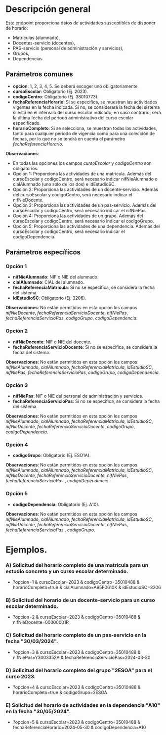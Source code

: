 # Descripción general

Este endpoint proporciona datos de actividades susceptibles de disponer de horario:
* Matrículas (alumnado),
* Docentes-servicio (docentes),
* PAS-servicio (personal de administración y servicios),
* Grupos,
* Dependencias.

## Parámetros comunes
* **opcion**: 1, 2, 3, 4, 5. Se deberá escoger uno obligatoriamente.
* **cursoEscolar**: Obligatorio (Ej. 2023).
* **codigoCentro**: Obligatorio (Ej. 38010773).
* **fechaReferenciaHorario**: Si se especifica, se muestran las actividades vigentes en la fecha indicada. Si no, se considerará la fecha del sistema si está en el intervalo del curso escolar indicado; en caso contrario, será la última fecha del periodo administrativo del curso escolar especificado.
* **horarioCompleto**: Si se selecciona, se muestran todas las actividades, tanto para cualquier periodo de vigencia como para una colección de fechas, por lo que no se tendrá en cuenta el parámetro _fechaReferenciaHorario_.

**Observaciones**:
* En todas las opciones los campos _cursoEscolar_ y _codigoCentro_ son obligatorios.
* Opción 1: Proporciona las actividades de una matrícula. Además del cursoEscolar y codigoCentro, será necesario indicar nifNieAlumnado o cialAlumnado (uno solo de los dos) e idEstudioSC.
* Opción 2: Proporciona las actividades de un docente-servicio. Además del cursoEscolar y codigoCentro, será necesario indicar el nifNieDocente.
* Opción 3: Proporciona las actividades de un pas-servicio. Además del cursoEscolar y codigoCentro, será necesario indicar el nifNiePas.
* Opción 4: Proporciona las actividades de un grupo. Además del cursoEscolar y codigoCentro, será necesario indicar el codigoGrupo.
* Opción 5: Proporciona las actividades de una dependencia. Además del cursoEscolar y codigoCentro, será necesario indicar el codigoDependencia.

## Parámetros específicos

### Opción 1
* **nifNieAlumnado**: NIF o NIE del alumnado.
* **cialAlumnado**: CIAL del alumnado.
* **fechaReferenciaMatricula**: Si no se especifica, se considera la fecha del sistema.
* **idEstudioSC**: Obligatorio (Ej. 3206).

**Observaciones**: No están permitidos en esta opción los campos _nifNieDocente_, _fechaReferenciaServicioDocente_, _nifNiePas_, _fechaReferenciaServicioPas_, _codigoGrupo_, _codigoDependencia_.

### Opción 2
* **nifNieDocente**: NIF o NIE del docente.
* **fechaReferenciaServicioDocente**: Si no se especifica, se considera la fecha del sistema.

**Observaciones**: No están permitidos en esta opción los campos _nifNieAlumnado_, _cialAlumnado_, _fechaReferenciaMatricula_, _idEstudioSC_, _nifNiePas_, _fechaReferenciaServicioPas_, _codigoGrupo_, _codigoDependencia_.

### Opción 3
* **nifNiePas**: NIF o NIE del personal de administración y servicios.
* **fechaReferenciaServicioPas**: Si no se especifica, se considera la fecha del sistema.

**Observaciones**: No están permitidos en esta opción los campos _nifNieAlumnado_, _cialAlumnado_, _fechaReferenciaMatricula_, _idEstudioSC_, _nifNieDocente_, _fechaReferenciaServicioDocente_, _codigoGrupo_, _codigoDependencia_.

### Opción 4
* **codigoGrupo**: Obligatorio (Ej. ESO1A).

**Observaciones**: No están permitidos en esta opción los campos _nifNieAlumnado_, _cialAlumnado_, _fechaReferenciaMatricula_, _idEstudioSC_, _nifNieDocente_, _fechaReferenciaServicioDocente_, _nifNiePas_, _fechaReferenciaServicioPas_ , _codigoDependencia_.

### Opción 5
* **codigoDependencia**: Obligatorio (Ej. A10).

**Observaciones**: No están permitidos en esta opción los campos _nifNieAlumnado_, _cialAlumnado_, _fechaReferenciaMatricula_, _idEstudioSC_, _nifNieDocente_, _fechaReferenciaServicioDocente_, _nifNiePas_, _fechaReferenciaServicioPas_ , _codigoGrupo_.

# Ejemplos.
### A) Solicitud del horario completo de una matrícula para un estudio concreto y un curso escolar determinado.
* ?opcion=1 & cursoEscolar=2023 & codigoCentro=35010488 & horarioCompleto=true & cialAlumnado=A95F0610K & idEstudioSC=3206

### B) Solicitud del horario de un docente-servicio para un curso escolar determinado.
* ?opcion=2 & cursoEscolar=2023 & codigoCentro=35010488 & nifNieDocente=00000001R

### C) Solicitud del horario completo de un pas-servicio en la fecha "30/03/2024". 
* ?opcion=3 & cursoEscolar=2023 & codigoCentro=35010488 & nifNiePas=Y3003352A & fechaReferenciaServicioPas=2024-03-30

### D) Solicitud del horario completo del grupo "2ESOA" para el curso 2023. 
* ?opcion=4 & cursoEscolar=2023 & codigoCentro=35010488 & horarioCompleto=true & codigoGrupo=2ESOA

### E) Solicitud del horario de actividades en la dependencia "A10" en la fecha "30/05/2024". 
* ?opcion=5 & cursoEscolar=2023 & codigoCentro=35010488 & fechaReferenciaHorario=2024-05-30 & codigoDependencia=A10
